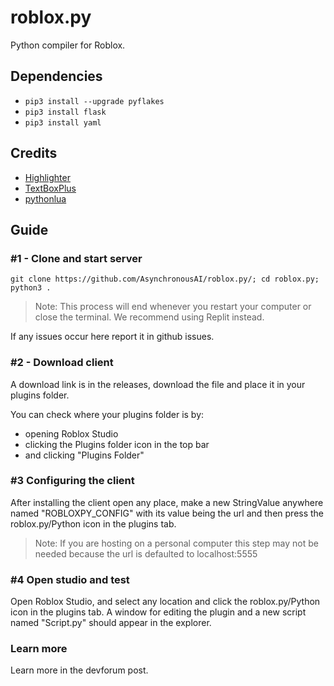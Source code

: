 # roblox.py
Python compiler for Roblox. 

## Dependencies
- ``pip3 install --upgrade pyflakes``
- ``pip3 install flask``
- ``pip3 install yaml``

## Credits
- [Highlighter](https://github.com/boatbomber/Highlighter)
- [TextBoxPlus](https://github.com/boatbomber/TextBoxPlus)
- [pythonlua](https://github.com/dmitrii-eremin/python-lua)

## Guide
### #1 - Clone and start server
```
git clone https://github.com/AsynchronousAI/roblox.py/; cd roblox.py; python3 .
```

> Note: This process will end whenever you restart your computer or close the terminal. We recommend using Replit instead.

If any issues occur here report it in github issues.

### #2 - Download client
A download link is in the releases, download the file and place it in your plugins folder. 

You can check where your plugins folder is by:
- opening Roblox Studio
- clicking the Plugins folder icon in the top bar
- and clicking "Plugins Folder"

### #3 Configuring the client
After installing the client open any place, make a new StringValue anywhere named "ROBLOXPY_CONFIG" with its value being the url and then press the roblox.py/Python icon in the plugins tab.

> Note: If you are hosting on a personal computer this step may not be needed because the url is defaulted to localhost:5555

### #4 Open studio and test
Open Roblox Studio, and select any location and click the roblox.py/Python icon in the plugins tab. A window for editing the plugin and a new script named "Script.py" should appear in the explorer.

### Learn more
Learn more in the devforum post.
